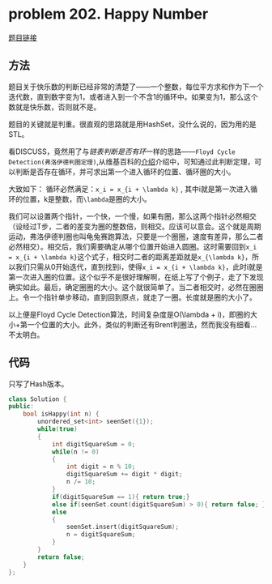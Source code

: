 # problem 202. Happy Number

[题目链接](https://leetcode.com/problems/happy-number/)

## 方法

题目关于快乐数的判断已经非常的清楚了——一个整数，每位平方求和作为下一个迭代数，直到数字变为1，或者进入到一个不含1的循环中。如果变为1，那么这个数就是快乐数，否则就不是。

题目的关键就是判重。很直观的思路就是用HashSet，没什么说的，因为用的是STL。

看DISCUSS，竟然用了与*链表判断是否有环*一样的思路——`Floyd Cycle Detection(弗洛伊德判圈定理)`,从维基百科的[介绍](https://en.wikipedia.org/wiki/Cycle_detection)介绍中，可知通过此判断定理，可以判断是否存在循环，并可求出第一个进入循环的位置、循环圈的大小。

大致如下： 循环必然满足：`x_i = x_{i + \lambda k}` , 其中i就是第一次进入循环的位置，k是整数，而`\lambda`是圈的大小。

我们可以设置两个指针，一个快，一个慢，如果有圈，那么这两个指针必然相交（设经过T步，二者的差变为圈的整数倍，则相交。应该可以意会。这个就是周期运动，弗洛伊德判圈也叫龟兔赛跑算法，只要是一个圈圈，速度有差异，那么二者必然相交）。相交后，我们需要确定从哪个位置开始进入圆圈。这时需要回到`x_i = x_{i + \lambda k}`这个式子，相交时二者的距离差距就是`x_{\lambda k}`，所以我们只需从0开始迭代，直到找到i，使得`x_i = x_{i + \lambda k}`，此时i就是第一次进入圈的位置。这个似乎不是很好理解啊，在纸上写了个例子，走了下发现确实如此。最后，确定圈圈的大小。这个就很简单了。当二者相交时，必然在圈圈上。令一个指针单步移动，直到回到原点，就走了一圈。长度就是圈的大小了。

以上便是Floyd Cycle Detection算法，时间复杂度是O(\lambda + i)，即圈的大小+第一个位置的大小。此外，类似的判断还有Brent判圈法，然而我没有细看...不太明白。

## 代码

只写了Hash版本。

```C++
class Solution {
public:
    bool isHappy(int n) {
        unordered_set<int> seenSet({1});
        while(true)
        {
            int digitSquareSum = 0;
            while(n != 0)
            {
                int digit = n % 10;
                digitSquareSum += digit * digit;
                n /= 10;
            }
            if(digitSquareSum == 1){ return true;}
            else if(seenSet.count(digitSquareSum) > 0){ return false; }
            else
            {
                seenSet.insert(digitSquareSum);
                n = digitSquareSum;
            }
        }
        return false;
    }
};
```